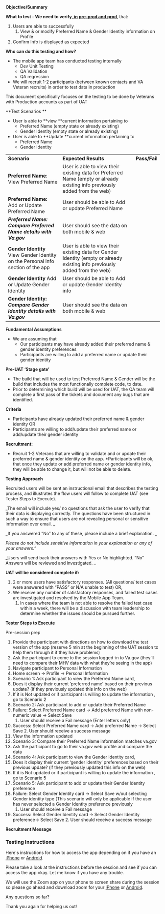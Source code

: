 **Objective/Summary**


**What to test - **We need to verify,**<span style="text-decoration:underline;"> in pre-prod and prod</span>**, that:



1. Users are able to successfully
    1. View & or modify Preferred Name & Gender Identity information on Profile 
2. Confirm Info is displayed as expected

**Who can do this testing and how?**



* The mobile app team has conducted testing internally
    * Dev Unit Testing
    * QA Validation
    * QA regression
* We will recruit 1-2 participants (between known contacts and VA Veteran recruits) in order to test data in production

This document specifically focuses on the testing to be done by Veterans with Production accounts as part of UAT

**Test Scenarios **



* User is able to **view **current information pertaining to
    * Preferred Name (empty state or already existing)
    * Gender Identity  (empty state or already existing)
* User is able to **Update **current information pertaining to
    * Preferred Name
    * Gender Identity

<table>
  <tr>
   <td>
<strong>Scenario</strong>
   </td>
   <td>
    <strong>Expected Results</strong>
   </td>
   <td><strong>Pass/Fail</strong>
   </td>
  </tr>
  <tr>
   <td><strong>Preferred Name</strong>: View Preferred Name
   </td>
   <td>User is able to view their existing data for Preferred Name (empty or already existing info previously added from the web)
   </td>
   <td>
   </td>
  </tr>
  <tr>
   <td><strong>Preferred Name:</strong> Add or Update Preferred Name
   </td>
   <td>
    User should be able to Add or update Preferred Name
   </td>
   <td>
   </td>
  </tr>
  <tr>
   <td><strong><em>Preferred Name: Compare Preferred Name details with Va.gov</em></strong>
   </td>
   <td>
    User should see the data on both mobile & web
   </td>
   <td>
   </td>
  </tr>
  <tr>
   <td><strong>Gender Identity</strong> View Gender Identity on the Personal Info section of the app
   </td>
   <td>
    User is able to view their existing data for Gender Identity (empty or already existing info previously added from the web)
   </td>
   <td>
   </td>
  </tr>
  <tr>
   <td><strong>Gender Identity</strong> Add or Update Gender Identity
   </td>
   <td>
    User should be able to Add or update Gender Identity info
   </td>
   <td>
   </td>
  </tr>
  <tr>
   <td><strong>Gender Identity:<em> Compare Gender Identity details with Va.gov</em></strong>
   </td>
   <td>
    User should see the data on both mobile & web
   </td>
   <td>
   </td>
  </tr>
</table>


**Fundamental Assumptions**



* We are assuming that 
    * Our participants may have already added their preferred name & gender identity preferences
    * Participants are willing to add a preferred name or update their gender identity 

**Pre-UAT ‘Stage gate’**



* The build that will be used to test Preferred Name & Gender will be the build that includes the most functionally complete code, to date. 
* Prior to determining which build will be used for UAT, the QA team will complete a first pass of the tickets and document any bugs that are identified. 

**Criteria**



* Participants have already updated their preferred name & gender identity OR
* Participants are willing to add/update their preferred name or add/update their gender identity

**Recruitment:**



* Recruit 1-2 Veterans that are willing to validate and or update their preferred name & gender identity on the app.  *Participants will be ok, that once they update or add preferred name or gender identity info, they will be able to change it, but will not be able to delete.

**Testing Approach**

Recruited users will be sent an instructional email that describes the testing process, and illustrates the flow users will follow to complete UAT (see Tester Steps to Execute). 

_The email will include yes/ no questions that ask the user to verify that their data is displaying correctly. The questions have been structured in such a way to ensure that users are not revealing personal or sensitive information over email. _

_If you answered “No” to any of these, please include a brief explanation. _

_Please do not include sensitive information in your explanation or any of your answers.”_

_Users will send back their answers with Yes or No highlighted. “No” Answers will be reviewed and investigated.  _

**UAT will be considered complete if:**



1. 2 or more users have satisfactory responses. (All questions/ test cases were answered with “PASS” or N/A unable to test) OR,
2. We receive any number of satisfactory responses, and failed test cases are investigated and resolved by the Mobile App Team. 
    1. In cases where the team is not able to resolve the failed test case within a week, there will be a discussion with team leadership to determine whether the issues should be pursued further.  

**Tester Steps to Execute**

Pre-session prep 



1. Provide the participant with directions on how to download the test version of the app (reserve 5 min at the beginning of the UAT session to help them through it if they have problems) 
2. Ask the participant to come to the session logged-in to Va.gov (they’ll need to compare their MHV data with what they’re seeing in the app) 
1. Navigate participant to Personal Information
1. Home screen -> Profile -> Personal Information
2. Scenario 1: Ask participant to view the Preferred Name card, 
1. Does it display their current ‘preferred name’ based on their previous update? (if they previously updated this info on the web) 
2. If it is Not updated or if participant is willing to update the information , go to Scenario 2
3. Scenario 2: Ask participant to add or update their Preferred Name 
1. Failure: Select Preferred Name card -> Add preferred Name with non-numeric value -> Select Save
    1. User should receive a Fail message (Enter letters only)
2. Success: Select Preferred Name card -> Add preferred Name -> Select Save
    2. User should receive a success message
3. View the information updated
4. Scenario 3: Compare their Preferred Name information matches va.gov
1. Ask the participant to go to their va.gov web profile and compare the data
5. Scenario 4: Ask participant to view the Gender Identity card, 
3. Does it display their current ‘gender identity’ preferences based on their previous update? (if they previously updated this info on the web) 
4. If it is Not updated or if participant is willing to update the information , go to Scenario 5
6. Scenario 5: Ask participant to add or update their Gender Identity preference
2. Failure: Select Gender Identity card -> Select Save w/out selecting Gender identity type (This scenario will only be applicable if the user has never selected a Gender Identity preference previously
    1. User should receive a Fail message
3. Success: Select Gender Identity card -> Select Gender Identity preference-> Select Save
    2. User should receive a success message

**Recruitment Message**

<h3>Testing Instructions</h3>


Here's instructions for how to access the app depending on if you have an [iPhone](https://docs.google.com/document/d/1SnNqpnCaKR46YqK9-CTnBakEmeusZbKXW8qYDm8PW14/edit?usp=sharing) or [Android](https://docs.google.com/document/d/1vVRCqiIbunnfy_umwETlhXDmLyS5Cppo6bRde-082gQ/edit?usp=sharing).

Please take a look at the instructions before the session and see if you can access the app okay. Let me know if you have any trouble.

We will use the Zoom app on your phone to screen share during the session so please go ahead and download zoom for your [iPhone](https://itunes.apple.com/us/app/id546505307) or [Android](https://play.google.com/store/apps/details?id=us.zoom.videomeetings).

Any questions so far?

Thank you again for helping us out!
